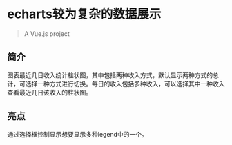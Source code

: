 # echarts较为复杂的数据展示

> A Vue.js project

## 简介

图表最近几日收入统计柱状图，其中包括两种收入方式，默认显示两种方式的总计，可选择一种方式进行切换。每日的收入包括多种收入，可以选择其中一种收入查看最近几日该收入的柱状图。

## 亮点

通过选择框控制显示想要显示多种legend中的一个。
